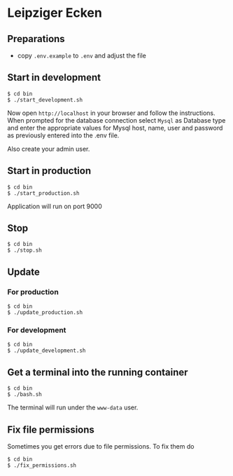 # Leipziger Ecken

## Preparations

- copy `.env.example` to `.env` and adjust the file

## Start in development

```
$ cd bin
$ ./start_development.sh
```

Now open `http://localhost` in your browser and follow the instructions.
When prompted for the database connection select `Mysql` as Database type and enter the appropriate values for Mysql host, name, user and password as previously entered into the .env file.

Also create your admin user.

## Start in production

```
$ cd bin
$ ./start_production.sh
```

Application will run on port 9000

## Stop

```
$ cd bin
$ ./stop.sh
```

## Update

### For production

```
$ cd bin
$ ./update_production.sh
```

### For development

```
$ cd bin
$ ./update_development.sh
```


## Get a terminal into the running container

```
$ cd bin
$ ./bash.sh
```

The terminal will run under the `www-data` user.

## Fix file permissions

Sometimes you get errors due to file permissions.
To fix them do

```
$ cd bin
$ ./fix_permissions.sh
```
